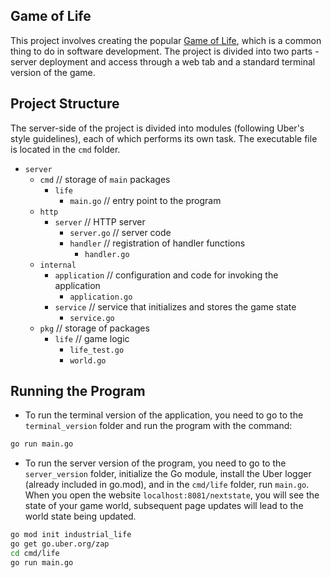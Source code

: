 ## Game of Life

This project involves creating the popular [Game of Life](https://en.wikipedia.org/wiki/Conway%27s_Game_of_Life), which is a common thing to do in 
software development. The project is divided into two parts - server deployment and access through a web tab
and a standard 
terminal version of the game.


## Project Structure

The server-side of the project is divided into modules (following Uber's style guidelines), 
each of which performs its own task. The executable file is located in the `cmd` folder.

- `server`
    - `cmd` // storage of `main` packages
        - `life`
            - `main.go` // entry point to the program
    - `http`
        - `server` // HTTP server
            - `server.go` // server code
            - `handler` // registration of handler functions
                - `handler.go`
    - `internal`
        - `application` // configuration and code for invoking the application
            - `application.go`
        - `service` // service that initializes and stores the game state
            - `service.go`
    - `pkg` // storage of packages
        - `life` // game logic
            - `life_test.go`
            - `world.go`

## Running the Program

* To run the terminal version of the application, you need to go to the `terminal_version` folder and run the program with the command:
```Bash
go run main.go
```

* To run the server version of the program, you need to go to the `server_version` folder, initialize the Go module, install the Uber logger (already included in go.mod), and in the `cmd/life` folder, run `main.go`. When you open the website `localhost:8081/nextstate`, you will see the state of your game world, subsequent page updates will lead to the world state being updated.
```Bash
go mod init industrial_life
go get go.uber.org/zap
cd cmd/life
go run main.go
```